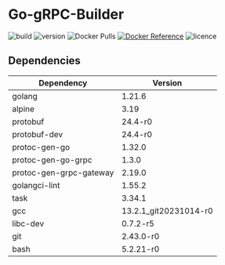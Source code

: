 # Go-gRPC-Builder

![build](https://github.com/DTreshy/Go-gRPC-Builder/actions/workflows/build.yml/badge.svg)
![version](https://img.shields.io/github/v/tag/dtreshy/go-grpc-builder?include_prereleases&label=Version)
![Docker Pulls](https://img.shields.io/docker/pulls/dtreshy/go-grpc?logo=docker)
[![Docker Reference](https://img.shields.io/badge/DockerHub-reference-blue?logo=docker)](https://hub.docker.com/repository/docker/dtreshy/go-grpc/general)
![licence](https://img.shields.io/github/license/DTreshy/Go-gRPC-Builder)

## Dependencies

| Dependency              | Version                |
|-------------------------|------------------------|
| golang                  | 1.21.6                 |
| alpine                  | 3.19                   |
| protobuf                | 24.4-r0                |
| protobuf-dev            | 24.4-r0                |
| protoc-gen-go           | 1.32.0                 |
| protoc-gen-go-grpc      | 1.3.0                  |
| protoc-gen-grpc-gateway | 2.19.0                 |
| golangci-lint           | 1.55.2                 |
| task                    | 3.34.1                 |
| gcc                     | 13.2.1_git20231014-r0  |
| libc-dev                | 0.7.2-r5               |
| git                     | 2.43.0-r0              |
| bash                    | 5.2.21-r0              |
